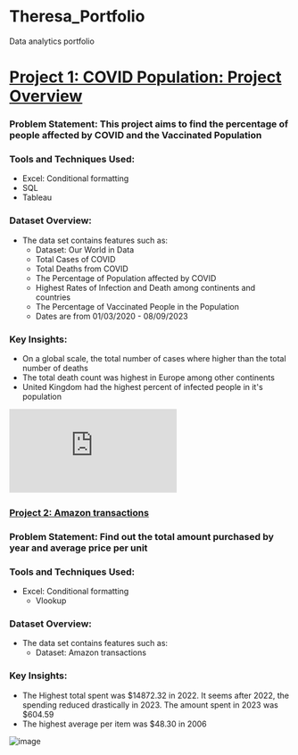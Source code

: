 # Theresa_Portfolio
Data analytics portfolio

# [Project 1:  COVID Population: Project Overview](https://github.com/osariemen1/PortfolioProjects)

### Problem Statement: This project aims to find the percentage of people affected by COVID and the Vaccinated Population

### Tools and Techniques Used:
- Excel: Conditional formatting 
- SQL
- Tableau

### Dataset Overview:
- The data set contains features such as:
    - Dataset: Our World in Data
    - Total Cases of COVID
    - Total Deaths from COVID
    - The Percentage of Population affected by COVID
    - Highest Rates of Infection and Death among continents and countries
    - The Percentage of Vaccinated People in the Population
    - Dates are from 01/03/2020 - 08/09/2023

### Key Insights:
- On a global scale, the total number of cases where higher than the total number of deaths
- The total death count was highest in Europe among other continents
- United Kingdom had the highest percent of infected people in it's population
  
 ![](https://github.com/osariemen1/PortfolioProjects/blob/main/Covid%20Dashboard%201.pdf)

### [Project 2: Amazon transactions](https://github.com/osariemen1/PortfolioProjects)

### Problem Statement: Find out the total amount purchased by year and average price per unit

### Tools and Techniques Used:
- Excel: Conditional formatting
   - Vlookup

### Dataset Overview:
- The data set contains features such as:
    - Dataset: Amazon transactions

### Key Insights:
- The Highest total spent was $14872.32 in 2022. It seems after 2022, the spending reduced drastically in 2023. The amount spent in 2023 was $604.59
- The highest average per item was $48.30 in 2006

![image](https://github.com/user-attachments/assets/62c8f65f-3b21-4e56-a0d6-3564b1b59795)




